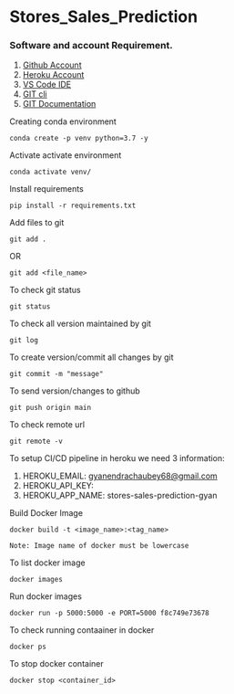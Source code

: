 # Stores_Sales_Prediction


### Software and account Requirement.

1. [Github Account](https://github.com)
2. [Heroku Account](https://dashboard.heroku.com/login)
3. [VS Code IDE](https://code.visualstudio.com/download)
4. [GIT cli](https://git-scm.com/downloads)
5. [GIT Documentation](https://git-scm.com/docs/gittutorial)

Creating conda environment

```
conda create -p venv python=3.7 -y

```
Activate activate environment
```
conda activate venv/

```

Install requirements

```
pip install -r requirements.txt

```

Add files to git

```
git add .

```

OR 

```
git add <file_name>

```

To check git status
```
git status
```

To check all version maintained by git
```
git log
```

To create version/commit all changes by git

```
git commit -m "message"
```

To send version/changes to github
```
git push origin main
```
To check remote url
```
git remote -v
```
To setup CI/CD pipeline in heroku we need 3 information:
1. HEROKU_EMAIL: gyanendrachaubey68@gmail.com
2. HEROKU_API_KEY: 
3. HEROKU_APP_NAME: stores-sales-prediction-gyan

Build Docker Image
```
docker build -t <image_name>:<tag_name>
```
```
Note: Image name of docker must be lowercase
```
To list docker image
```
docker images
```
Run docker images
```
docker run -p 5000:5000 -e PORT=5000 f8c749e73678
```
To check running contaainer in docker
```
docker ps
```
To stop docker container
```
docker stop <container_id>
```
